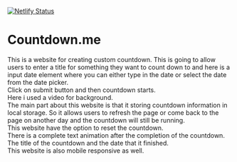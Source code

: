 [![Netlify Status](https://api.netlify.com/api/v1/badges/934089f6-0f53-4e8b-8ced-8cff387ac80a/deploy-status)](https://app.netlify.com/sites/fanciful-selkie-8c214b/deploys)
# Countdown.me
This is a website for creating custom countdown. This is going to allow users to enter a title for something they want to count down to and here is a input date element where you can either type in the date or select the date from the date picker.<br>
Click on submit button and then countdown starts.<br>
Here i used a video for background.<br>
The main part about this website is that it storing countdown information in local storage. So it allows users to refresh the page or come back to the page on another day and the countdown will still be running. <br>
This website have the option to reset the countdown.<br>
There is a complete text animation after the completion of the countdown. The title of the countdown and the date that it finished.<br>
This website is also mobile responsive as well.<br>

